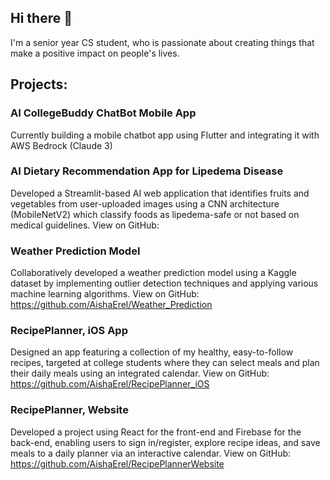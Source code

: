 ## Hi there 👋

I'm a senior year CS student, who is passionate about creating things that make a positive impact on people's lives.

## Projects:

### AI CollegeBuddy ChatBot Mobile App
Currently building a mobile chatbot app using Flutter and integrating it with AWS Bedrock (Claude 3)

### AI Dietary Recommendation App for Lipedema Disease  
Developed a Streamlit-based AI web application that identifies fruits and vegetables from user-uploaded images using a CNN architecture (MobileNetV2) which classify foods as lipedema-safe or not based on medical guidelines. 
View on GitHub: 

###  Weather Prediction Model                    
Collaboratively developed a weather prediction model using a Kaggle dataset by implementing outlier detection techniques and applying various machine learning algorithms.
View on GitHub: https://github.com/AishaErel/Weather_Prediction

 ### RecipePlanner, iOS App
Designed an app featuring a collection of my healthy, easy-to-follow recipes, targeted at college students where they can select meals and plan their daily meals using an integrated calendar.
View on GitHub: https://github.com/AishaErel/RecipePlanner_iOS

### RecipePlanner, Website 
Developed a project using React for the front-end and Firebase for the back-end, enabling users to sign in/register, explore recipe ideas, and save meals to a daily planner via an interactive calendar. 
View on GitHub: https://github.com/AishaErel/RecipePlannerWebsite

